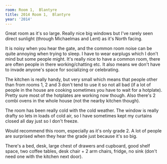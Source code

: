 ```yaml
---
room: Room 1,  Blantyre
title: 2014 Room 1,  Blantyre
year: '2014'
---
```


Great room as it's so large. Really nice big windows but I've rarely seen direct sunlight (through Michaelmas and Lent) as it's North facing. 

It is noisy when you hear the gate, and the common room noise can be quite annoying when trying to sleep. I have to wear earplugs which I don't mind but some people might. It's really nice to have a common room, there are often people in there working/chatting etc. It also means we don't have to invade anyone's space for socializing or celebrating.  

The kitchen is really handy, but very small which means that people other than from rooms 1, 2 and 3 don't tend to use it so not all bad (if a lot of people in the house are cooking sometimes you have to wait for a hotplate). Pretty sure most of the hotplates are working now though. Also there's 2 combi ovens in the whole house (not the nearby kitchen though).

The room has been really cold with the cold weather. The window is really drafty so lets in loads of cold air, so I have sometimes kept my curtains closed all day just so I don't freeze.

Would recommend this room, especially as it's only grade 2. A lot of people are surprised when they hear the grade just because it's so big. 

There's a bed, desk, large chest of drawers and cupboard, good shelf space, two coffee tables, desk chair + 2 arm chairs, fridge, no sink (don't need one with the kitchen next door).